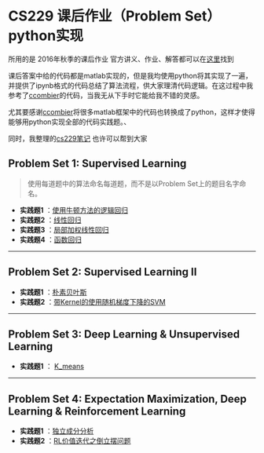 # CS229 课后作业（Problem Set） python实现
所用的是 2016年秋季的课后作业
官方讲义、作业、解答都可以在[这里](https://github.com/Kivy-CN/Stanford-CS-229-CN/tree/master/CS229%E5%AE%98%E7%BD%91%E5%BD%93%E5%89%8D%E6%96%87%E6%A1%A3)找到

课后答案中给的代码都是matlab实现的，但是我均使用python将其实现了一遍，并提供了ipynb格式的代码总结了算法流程，供大家理清代码逻辑。在这过程中我参考了[ccombier](https://github.com/ccombier/stanford-CS229)的代码，当我无从下手时它能给我不错的灵感。

尤其要感谢[ccombier](https://github.com/ccombier/stanford-CS229)将很多matlab框架中的代码也转换成了python，这样才使得能够用python实现全部的代码实践题。、

同时，我整理的[cs229笔记](https://yunlongs.cn/) 也许可以帮到大家

## Problem Set 1: Supervised Learning
> 使用每道题中的算法命名每道题，而不是以Problem Set上的题目名字命名。

- **实践题1** ：[使用牛顿方法的逻辑回归](./Problem%20Set%201/1_Logistic_regression.ipynb)
- **实践题2** ：[线性回归](./Problem%20Set%201/5.1_Linear_regression.ipynb)
- **实践题3** ：[局部加权线性回归](./Problem%20Set%201/5.2_Local_linear_regression.ipynb)
- **实践题4** ：[函数回归](./Problem%20Set%201/5.3_Funcion_regression.ipynb)

---

## Problem Set 2: Supervised Learning II
- **实践题1** ：[朴素贝叶斯](./Problem%20Set%202/2.1_naive_Bayes.ipynb)
- **实践题2** ：[带Kernel的使用随机梯度下降的SVM](./Problem%20Set%202/2.2_svm.ipynb)

---
## Problem Set 3: Deep Learning & Unsupervised Learning
- **实践题1** ： [K_means](./Problem%20Set%203/5_K-means_for_compression.ipynb)

---
## Problem Set 4: Expectation Maximization, Deep Learning & Reinforcement Learning
- **实践题1** ：[独立成分分析](./Problem%20Set%204/4_ICA.ipynb)
- **实践题2** ：[RL价值迭代之倒立摆问题](./Problem%20Set%204/6_Inverted_pendulum.ipynb)